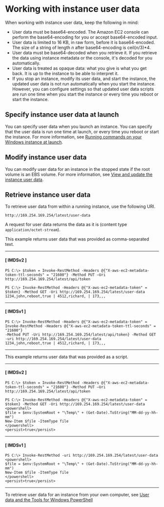 # Working with instance user data<a name="instancedata-add-user-data"></a>

When working with instance user data, keep the following in mind:
+ User data must be base64\-encoded\. The Amazon EC2 console can perform the base64\-encoding for you or accept base64\-encoded input\.
+ User data is limited to 16 KB, in raw form, before it is base64\-encoded\. The size of a string of length *n* after base64\-encoding is ceil\(*n*/3\)\*4\.
+ User data must be base64\-decoded when you retrieve it\. If you retrieve the data using instance metadata or the console, it's decoded for you automatically\.
+ User data is treated as opaque data: what you give is what you get back\. It is up to the instance to be able to interpret it\.
+ If you stop an instance, modify its user data, and start the instance, the updated user data is not run automatically when you start the instance\. However, you can configure settings so that updated user data scripts are run one time when you start the instance or every time you reboot or start the instance\.

## Specify instance user data at launch<a name="specify-user-data-launch"></a>

You can specify user data when you launch an instance\. You can specify that the user data is run one time at launch, or every time you reboot or start the instance\. For more information, see [Running commands on your Windows instance at launch](ec2-windows-user-data.md)\.

## Modify instance user data<a name="modify-user-data-run"></a>

You can modify user data for an instance in the stopped state if the root volume is an EBS volume\. For more information, see [View and update the instance user data](ec2-windows-user-data.md#user-data-view-change)\.

## Retrieve instance user data<a name="instancedata-user-data-retrieval"></a>

To retrieve user data from within a running instance, use the following URI\.

```
http://169.254.169.254/latest/user-data
```

A request for user data returns the data as it is \(content type `application/octet-stream`\)\. 

This example returns user data that was provided as comma\-separated text\.

------
#### [ IMDSv2 ]

```
PS C:\> $token = Invoke-RestMethod -Headers @{"X-aws-ec2-metadata-token-ttl-seconds" = "21600"} -Method PUT –Uri http://169.254.169.254/latest/api/token
```

```
PS C:\> Invoke-RestMethod -Headers @{"X-aws-ec2-metadata-token" = $token} -Method GET -Uri http://169.254.169.254/latest/user-data
1234,john,reboot,true | 4512,richard, | 173,,,
```

------
#### [ IMDSv1 ]

```
PS C:\> Invoke-RestMethod -Headers @{"X-aws-ec2-metadata-token" = Invoke-RestMethod -Headers @{"X-aws-ec2-metadata-token-ttl-seconds" = "21600"} `
-Method PUT -Uri http://169.254.169.254/latest/api/token} -Method GET -uri http://169.254.169.254/latest/user-data
1234,john,reboot,true | 4512,richard, | 173,,,
```

------

This example returns user data that was provided as a script\.

------
#### [ IMDSv2 ]

```
PS C:\> $token = Invoke-RestMethod -Headers @{"X-aws-ec2-metadata-token-ttl-seconds" = "21600"} -Method PUT –Uri http://169.254.169.254/latest/api/token
```

```
PS C:\> Invoke-RestMethod -Headers @{"X-aws-ec2-metadata-token" = $token} -Method GET -Uri http://169.254.169.254/latest/user-data
<powershell>
$file = $env:SystemRoot + "\Temp\" + (Get-Date).ToString("MM-dd-yy-hh-mm")
New-Item $file -ItemType file
</powershell>
<persist>true</persist>
```

------
#### [ IMDSv1 ]

```
PS C:\> Invoke-RestMethod -uri http://169.254.169.254/latest/user-data
<powershell>
$file = $env:SystemRoot + "\Temp\" + (Get-Date).ToString("MM-dd-yy-hh-mm")
New-Item $file -ItemType file
</powershell>
<persist>true</persist>
```

------

To retrieve user data for an instance from your own computer, see [User data and the Tools for Windows PowerShell](ec2-windows-user-data.md#user-data-powershell)